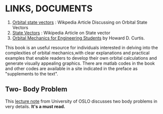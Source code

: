 
# LINKS, DOCUMENTS #

1) [Orbital state vectors](https://en.wikipedia.org/wiki/Orbital_state_vectors) : Wikpedia Article Discussing on Orbital State Vectors
2) [State Vectors](https://en.wikipedia.org/wiki/State_vector_(navigation)) : Wikipedia Article on State vector
3) [Orbital Mechanics for Engineering Students](http://www.nssc.ac.cn/wxzygx/weixin/201607/P020160718380095698873.pdf) by Howard D. Curtis.

This book is an useful resource for individuals interested in delving into the complexities of orbital mechanics,with 
clear explanations and practical examples
that enable readers to develop their own orbital calculations and generate visually appealing graphics.
There are matlab codes in the book and other codes are available in a site indicated in the 
preface as "supplements to the text".


## Two- Body Problem ##

This [lecture note](https://www.uio.no/studier/emner/matnat/astro/nedlagte-emner/AST1100/h13/undervisningsmateriale/ast1100-fullstendig.pdf) from University of OSLO discusses two body problems in very details.
 **It's a must read.**
